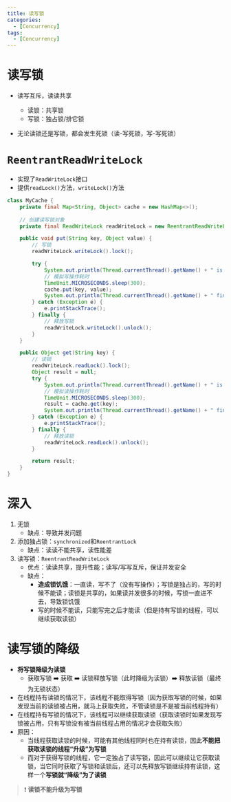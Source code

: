 ```yaml
---
title: 读写锁
categories:
  - [Concurrency]
tags:
  - [Concurrency]
---
```



# 读写锁

- 读写互斥，读读共享
  - 读锁：共享锁
  - 写锁：独占锁/排它锁

- 无论读锁还是写锁，都会发生死锁（读-写死锁，写-写死锁）

<!--more-->

# `ReentrantReadWriteLock`

- 实现了`ReadWriteLock`接口
- 提供`readLock()`方法，`writeLock()`方法

```java
class MyCache {
    private final Map<String, Object> cache = new HashMap<>();
    
    // 创建读写锁对象
    private final ReadWriteLock readWriteLock = new ReentrantReadWriteLock();

    public void put(String key, Object value) {
        // 写锁
        readWriteLock.writeLock().lock();

        try {
            System.out.println(Thread.currentThread().getName() + " is writing " + key);
            // 模拟写操作耗时
            TimeUnit.MICROSECONDS.sleep(300);
            cache.put(key, value);
            System.out.println(Thread.currentThread().getName() + " finish writing " + key);
        } catch (Exception e) {
            e.printStackTrace();
        } finally {
            // 释放写锁
            readWriteLock.writeLock().unlock();
        }
    }

    public Object get(String key) {
        // 读锁
        readWriteLock.readLock().lock();
        Object result = null;
        try {
            System.out.println(Thread.currentThread().getName() + " is getting " + key);
            // 模拟读操作耗时
            TimeUnit.MICROSECONDS.sleep(300);
            result = cache.get(key);
            System.out.println(Thread.currentThread().getName() + " finish getting " + key);
        } catch (Exception e) {
            e.printStackTrace();
        } finally {
            // 释放读锁
            readWriteLock.readLock().unlock();
        }

        return result;
    }
}
```



# 深入

1. 无锁
   - 缺点：导致并发问题
2. 添加独占锁：`synchronized`和`ReentrantLock`
   - 缺点：读读不能共享，读性能差
3. 读写锁：`ReentrantReadWriteLock`
   - 优点：读读共享，提升性能；读写/写写互斥，保证并发安全
   - 缺点：
     - **造成锁饥饿**：一直读，写不了（没有写操作）；写锁是独占的，写的时候不能读；读锁是共享的，如果读并发很多的时候，写锁一直进不去，导致锁饥饿
     - 写的时候不能读，只能写完之后才能读（但是持有写锁的线程，可以继续获取读锁）



# 读写锁的降级

- **将写锁降级为读锁**
  - 获取写锁 :arrow_right: 获取 :arrow_right: 读锁释放写锁（此时降级为读锁）:arrow_right:  释放读锁（最终为无锁状态）
- 在线程持有读锁的情况下，该线程不能取得写锁（因为获取写锁的时候，如果发现当前的读锁被占用，就马上获取失败，不管读锁是不是被当前线程持有）
- 在线程持有写锁的情况下，该线程可以继续获取读锁（获取读锁时如果发现写 锁被占用，只有写锁没有被当前线程占用的情况才会获取失败）
- 原因：
  - 当线程获取读锁的时候，可能有其他线程同时也在持有读锁，因此**不能把 获取读锁的线程“升级”为写锁**
  - 而对于获得写锁的线程，它一定独占了读写锁，因此可以继续让它获取读锁，当它同时获取了写锁和读锁后，还可以先释放写锁继续持有读锁，这样一个**写锁就“降级”为了读锁**

> :heavy_exclamation_mark: **读锁不能升级为写锁**